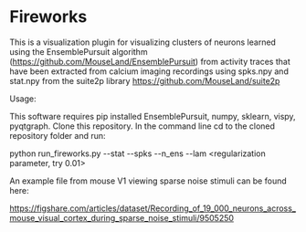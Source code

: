 # Fireworks

This is a visualization plugin for visualizing clusters of neurons learned using the EnsemblePursuit algorithm (https://github.com/MouseLand/EnsemblePursuit) from activity traces that have been extracted from calcium imaging recordings using spks.npy and stat.npy from the suite2p library https://github.com/MouseLand/suite2p

Usage:

This software requires pip installed EnsemblePursuit, numpy, sklearn, vispy, pyqtgraph. Clone this repository. In the command line cd to the cloned repository folder and run:

python run_fireworks.py --stat <path to stat file> --spks <path to spks file> --n_ens <number of clusters> --lam <regularization parameter, try 0.01>
  
An example file from mouse V1 viewing sparse noise stimuli can be found here: 

https://figshare.com/articles/dataset/Recording_of_19_000_neurons_across_mouse_visual_cortex_during_sparse_noise_stimuli/9505250

